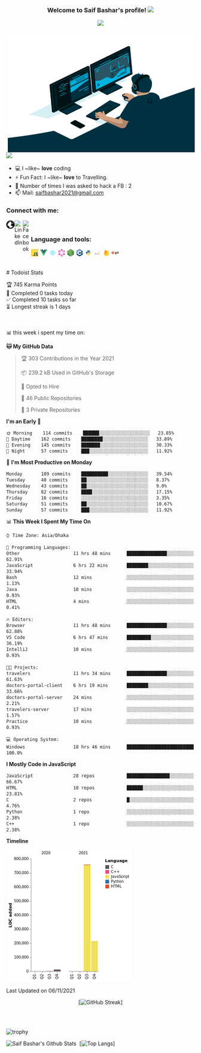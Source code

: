 <h3 align="center">
  Welcome to Saif Bashar's profile!
  <img src="https://media.giphy.com/media/hvRJCLFzcasrR4ia7z/giphy.gif" width="28">
</h3>
<p align="center">
  <a href="https://github.com/saifbashar"><img src="https://readme-typing-svg.herokuapp.com/?lines=Full-stack%20web%20and%20app%20developer;Self-taught%20UI%2FUX%20Designer;2%2B%20years%20of%20coding%20experience;Always%20learning%20new%20things&center=true&width=380&height=45"></a>
</p>


<img align="right" alt="GIF" src="https://raw.githubusercontent.com/saifbashar/saifbashar/main/code.gif" width="500" height="320" />

  
![](https://komarev.com/ghpvc/?username=saifbashar&color=green&style=flat-square&label=PROFILE+VIEWS)



  
  

- 💻 I ~like~ **love** coding
- ⚡ Fun Fact: I ~like~ **love** to Travelling.
- 🏅 Number of times I was asked to hack a FB : 2
- 📫 Mail: saifbashar2021@gmail.com

 
<!-- - Usesless Stats:
 👯 I have successfully worked on production level projects regarding android, web and backend.
currently perfecting my skills with ReactJS and Android MVVM Architecture.


-->
 ### Connect with me:

[<img align="left" alt="" width="22px" src="https://raw.githubusercontent.com/iconic/open-iconic/master/svg/globe.svg" />][website]
[<img align="left" alt="LinkedIn" width="22px" src="https://cdn.jsdelivr.net/npm/simple-icons@v3/icons/linkedin.svg" />][linkedin]
[<img align="left" alt="Facebook" width="22px" src="https://cdn.jsdelivr.net/npm/simple-icons@v3/icons/facebook.svg" />][facebook]


<br /> 


 ### Language and tools:

<code><img height="20" src="https://raw.githubusercontent.com/github/explore/80688e429a7d4ef2fca1e82350fe8e3517d3494d/topics/javascript/javascript.png"></code>
<code><img height="20" src="https://raw.githubusercontent.com/github/explore/80688e429a7d4ef2fca1e82350fe8e3517d3494d/topics/vue/vue.png"></code>
<code><img height="20" src="https://raw.githubusercontent.com/github/explore/80688e429a7d4ef2fca1e82350fe8e3517d3494d/topics/react/react.png"></code>
<code><img height="20" src="https://raw.githubusercontent.com/github/explore/5c058a388828bb5fde0bcafd4bc867b5bb3f26f3/topics/graphql/graphql.png"></code>
<code><img height="20" src="https://raw.githubusercontent.com/github/explore/80688e429a7d4ef2fca1e82350fe8e3517d3494d/topics/nodejs/nodejs.png"></code>
<code><img height="20" src="https://raw.githubusercontent.com/github/explore/80688e429a7d4ef2fca1e82350fe8e3517d3494d/topics/cpp/cpp.png"></code>
<code><img height="20" src="https://raw.githubusercontent.com/github/explore/80688e429a7d4ef2fca1e82350fe8e3517d3494d/topics/python/python.png"></code>
<code><img height="20" src="https://raw.githubusercontent.com/github/explore/80688e429a7d4ef2fca1e82350fe8e3517d3494d/topics/mysql/mysql.png"></code>
<code><img height="20" src="https://raw.githubusercontent.com/github/explore/80688e429a7d4ef2fca1e82350fe8e3517d3494d/topics/firebase/firebase.png"></code>
<code><img height="20" src="https://raw.githubusercontent.com/github/explore/80688e429a7d4ef2fca1e82350fe8e3517d3494d/topics/git/git.png"></code>

  
  


<br />
# Todoist Stats

<!-- TODO-IST:START -->
🏆  745 Karma Points           
🌸  Completed 0 tasks today           
✅  Completed 10 tasks so far           
⏳  Longest streak is 1 days
<!-- TODO-IST:END -->
<br />

📊 this week i spent my time on:
<br />

<!--START_SECTION:waka-->
**🐱 My GitHub Data** 

> 🏆 303 Contributions in the Year 2021
 > 
> 📦 239.2 kB Used in GitHub's Storage 
 > 
> 💼 Opted to Hire
 > 
> 📜 46 Public Repositories 
 > 
> 🔑 3 Private Repositories  
 > 
**I'm an Early 🐤** 

```text
🌞 Morning    114 commits    ██████░░░░░░░░░░░░░░░░░░░   23.85% 
🌆 Daytime    162 commits    ████████░░░░░░░░░░░░░░░░░   33.89% 
🌃 Evening    145 commits    ███████░░░░░░░░░░░░░░░░░░   30.33% 
🌙 Night      57 commits     ███░░░░░░░░░░░░░░░░░░░░░░   11.92%

```
📅 **I'm Most Productive on Monday** 

```text
Monday       189 commits    ██████████░░░░░░░░░░░░░░░   39.54% 
Tuesday      40 commits     ██░░░░░░░░░░░░░░░░░░░░░░░   8.37% 
Wednesday    43 commits     ██░░░░░░░░░░░░░░░░░░░░░░░   9.0% 
Thursday     82 commits     ████░░░░░░░░░░░░░░░░░░░░░   17.15% 
Friday       16 commits     ░░░░░░░░░░░░░░░░░░░░░░░░░   3.35% 
Saturday     51 commits     ██░░░░░░░░░░░░░░░░░░░░░░░   10.67% 
Sunday       57 commits     ███░░░░░░░░░░░░░░░░░░░░░░   11.92%

```


📊 **This Week I Spent My Time On** 

```text
⌚︎ Time Zone: Asia/Dhaka

💬 Programming Languages: 
Other                    11 hrs 48 mins      ███████████████░░░░░░░░░░   62.91% 
JavaScript               6 hrs 22 mins       ████████░░░░░░░░░░░░░░░░░   33.94% 
Bash                     12 mins             ░░░░░░░░░░░░░░░░░░░░░░░░░   1.13% 
Java                     10 mins             ░░░░░░░░░░░░░░░░░░░░░░░░░   0.93% 
HTML                     4 mins              ░░░░░░░░░░░░░░░░░░░░░░░░░   0.41%

🔥 Editors: 
Browser                  11 hrs 48 mins      ███████████████░░░░░░░░░░   62.88% 
VS Code                  6 hrs 47 mins       █████████░░░░░░░░░░░░░░░░   36.19% 
IntelliJ                 10 mins             ░░░░░░░░░░░░░░░░░░░░░░░░░   0.93%

🐱‍💻 Projects: 
travelers                11 hrs 34 mins      ███████████████░░░░░░░░░░   61.63% 
doctors-portal-client    6 hrs 19 mins       ████████░░░░░░░░░░░░░░░░░   33.66% 
doctors-portal-server    24 mins             ░░░░░░░░░░░░░░░░░░░░░░░░░   2.21% 
travelers-server         17 mins             ░░░░░░░░░░░░░░░░░░░░░░░░░   1.57% 
Practice                 10 mins             ░░░░░░░░░░░░░░░░░░░░░░░░░   0.93%

💻 Operating System: 
Windows                  18 hrs 46 mins      █████████████████████████   100.0%

```

**I Mostly Code in JavaScript** 

```text
JavaScript               28 repos            ████████████████░░░░░░░░░   66.67% 
HTML                     10 repos            ██████░░░░░░░░░░░░░░░░░░░   23.81% 
C                        2 repos             █░░░░░░░░░░░░░░░░░░░░░░░░   4.76% 
Python                   1 repo              ░░░░░░░░░░░░░░░░░░░░░░░░░   2.38% 
C++                      1 repo              ░░░░░░░░░░░░░░░░░░░░░░░░░   2.38%

```


**Timeline**

![Chart not found](https://raw.githubusercontent.com/saifbashar/saifbashar/main/charts/bar_graph.png) 


 Last Updated on 06/11/2021
<!--END_SECTION:waka-->

<div align="center">
  

[![GitHub Streak](https://github-readme-streak-stats.herokuapp.com?user=saifbashar&theme=synthwave)]
  </div>
  
<br /><br />



  ![trophy](https://github-profile-trophy.vercel.app/?username=saifbashar&theme=juicyfresh&no-frame=true&row=1&&margin-w=20&no-bg=true)

  
<img align="left" alt="Saif Bashar's Github Stats" src="https://github-readme-stats.vercel.app/api?username=saifbashar&show_icons=true" />    &nbsp;
[![Top Langs](https://github-readme-stats.vercel.app/api/top-langs?username=saifbashar&count_private=true&show_icons=true)]
  </div>

  



[website]: https://saifbashar.wordpress.com/
[facebook]: https://www.facebook.com/yepitssaif/
[linkedin]:https://www.linkedin.com/in/saifbashar/
<br/>
<br/>


